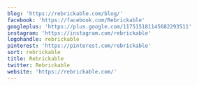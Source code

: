 ```yaml
---
blog: 'https://rebrickable.com/blog/'
facebook: 'https://facebook.com/Rebrickable'
googleplus: 'https://plus.google.com/117515181145682293511'
instagram: 'https://instagram.com/rebrickable'
logohandle: rebrickable
pinterest: 'https://pinterest.com/rebrickable'
sort: rebrickable
title: Rebrickable
twitter: Rebrickable
website: 'https://rebrickable.com/'
---
```


